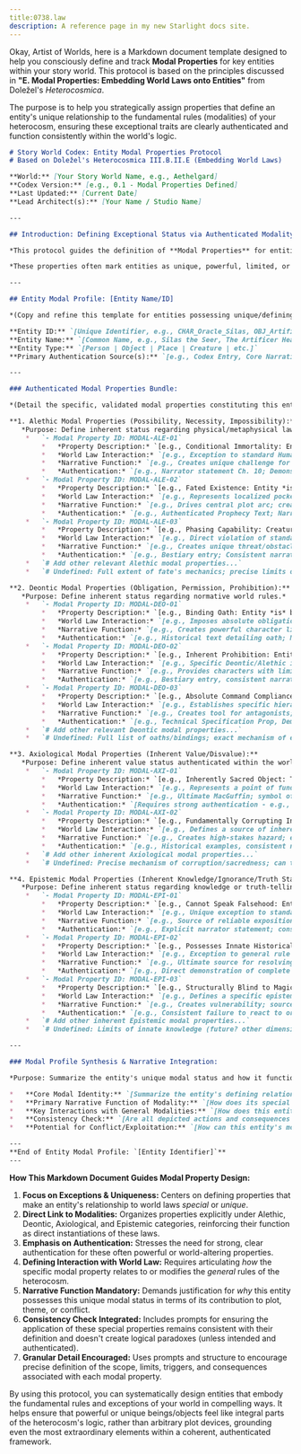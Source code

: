 ```yaml
---
title:0738.law
description: A reference page in my new Starlight docs site.
---
```

Okay, Artist of Worlds, here is a Markdown document template designed to help you consciously define and track **Modal Properties** for key entities within your story world. This protocol is based on the principles discussed in **"E. Modal Properties: Embedding World Laws onto Entities"** from Doležel's *Heterocosmica*.

The purpose is to help you strategically assign properties that define an entity's unique relationship to the fundamental rules (modalities) of your heterocosm, ensuring these exceptional traits are clearly authenticated and function consistently within the world's logic.

```markdown
# Story World Codex: Entity Modal Properties Protocol
# Based on Doležel's Heterocosmica III.B.II.E (Embedding World Laws)

**World:** [Your Story World Name, e.g., Aethelgard]
**Codex Version:** [e.g., 0.1 - Modal Properties Defined]
**Last Updated:** [Current Date]
**Lead Architect(s):** [Your Name / Studio Name]

---

## Introduction: Defining Exceptional Status via Authenticated Modality

*This protocol guides the definition of **Modal Properties** for entities within the [Your Story World Name] heterocosm. Following Doležel, these are specific, authenticated attributes that directly define an entity's inherent status concerning the world's governing laws of **possibility, necessity, impossibility (Alethic), obligation, permission, prohibition (Deontic), inherent value (Axiological), or knowledge state (Epistemic)**.*

*These properties often mark entities as unique, powerful, limited, or fated exceptions to general rules. Defining them clearly and ensuring their consistent application is crucial for world coherence, narrative stakes, and thematic depth. Authentication must be strong and unambiguous.*

---

## Entity Modal Profile: [Entity Name/ID]

*(Copy and refine this template for entities possessing unique/defining modal properties)*

**Entity ID:** `[Unique Identifier, e.g., CHAR_Oracle_Silas, OBJ_ArtificerHeart, CREATURE_ParadoxHound, PLACE_Sanctuary_Vault]`
**Entity Name:** `[Common Name, e.g., Silas the Seer, The Artificer Heart, Paradox Hound, The Sanctuary Vault]`
**Entity Type:** `[Person | Object | Place | Creature | etc.]`
**Primary Authentication Source(s):** `[e.g., Codex Entry, Core Narrative Text (Cite Scene/Chapter), World Rulebook Section]`

---

### Authenticated Modal Properties Bundle:

*(Detail the specific, validated modal properties constituting this entity's unique status regarding world laws.)*

**1. Alethic Modal Properties (Possibility, Necessity, Impossibility):**
   *Purpose: Define inherent status regarding physical/metaphysical laws.*
    *   `- Modal Property ID: MODAL-ALE-01`
        *   *Property Description:* `[e.g., Conditional Immortality: Entity *cannot* be killed by conventional means (physical trauma, disease) but *is* vulnerable to [Specific Authenticated Method, e.g., direct exposure to raw Paradox energy]. Does not age.]`
        *   *World Law Interaction:* `[e.g., Exception to standard Human mortality rules, but consistent with authenticated danger of Paradox energy.]`
        *   *Narrative Function:* `[e.g., Creates unique challenge for antagonists; provides potential weakness; drives plots related to finding the unique vulnerability; explores themes of mortality/permanence.]`
        *   *Authentication:* `[e.g., Narrator statement Ch. 10; Demonstrated survival of normally fatal wounds; Lore text describing Paradox vulnerability.]`
    *   `- Modal Property ID: MODAL-ALE-02`
        *   *Property Description:* `[e.g., Fated Existence: Entity *is* authenticated by reliable prophecy to perform [Specific Action, e.g., closing the Great Temporal Rift]. Attempts to prevent this fate invariably fail or create larger problems (internal world logic).]`
        *   *World Law Interaction:* `[e.g., Represents localized pocket of necessity/determinism within potentially less deterministic world; interacts complexly with character free will.]`
        *   *Narrative Function:* `[e.g., Drives central plot arc; creates internal conflict for the fated character; explores themes of fate vs. free will.]`
        *   *Authentication:* `[e.g., Authenticated Prophecy Text; Narrative depiction of failed attempts to avert fate.]`
    *   `- Modal Property ID: MODAL-ALE-03`
        *   *Property Description:* `[e.g., Phasing Capability: Creature *can* inherently shift between corporeal and incorporeal states, allowing passage through solid matter.]`
        *   *World Law Interaction:* `[e.g., Direct violation of standard physics baseline for Aethelgard, authenticated as specific creature ability.]`
        *   *Narrative Function:* `[e.g., Creates unique threat/obstacle; requires specific counter-measures (e.g., temporal fields?); enhances creature's mysterious nature.]`
        *   *Authentication:* `[e.g., Bestiary entry; Consistent narrative depiction of phasing.]`
    *   `# Add other relevant Alethic modal properties...`
    *   `# Undefined: Full extent of fate's mechanics; precise limits of phasing duration/frequency unless specified.`

**2. Deontic Modal Properties (Obligation, Permission, Prohibition):**
   *Purpose: Define inherent status regarding normative world rules.*
    *   `- Modal Property ID: MODAL-DEO-01`
        *   *Property Description:* `[e.g., Binding Oath: Entity *is* bound by an authenticated ancient oath to [Specific Action/Restriction, e.g., never leave the Sanctuary Vault]. Violating the oath *results in* [Specific Authenticated Consequence, e.g., immediate loss of power/existence].]`
        *   *World Law Interaction:* `[e.g., Imposes absolute obligation overriding personal desire or standard laws; consequence acts as internal Deontic enforcement.]`
        *   *Narrative Function:* `[e.g., Creates powerful character limitation/motivation; source of internal conflict; plot device requiring others to act outside the Vault.]`
        *   *Authentication:* `[e.g., Historical text detailing oath; Narrative showing past consequences or character's adherence.]`
    *   `- Modal Property ID: MODAL-DEO-02`
        *   *Property Description:* `[e.g., Inherent Prohibition: Entity *cannot* physically enter locations authenticated as 'Hallowed Ground' due to its nature (e.g., Aberration).]`
        *   *World Law Interaction:* `[e.g., Specific Deontic/Alethic interaction defining safe zones from this entity type.]`
        *   *Narrative Function:* `[e.g., Provides characters with limited safe havens; creates strategic challenges for the entity; requires specific plot solutions for confrontation.]`
        *   *Authentication:* `[e.g., Bestiary entry, consistent narrative depiction of avoidance/repulsion.]`
    *   `- Modal Property ID: MODAL-DEO-03`
        *   *Property Description:* `[e.g., Absolute Command Compliance: Automaton Class X *must* obey direct verbal commands from authenticated Guild Masters of Rank Y or higher, overriding self-preservation protocols.]`
        *   *World Law Interaction:* `[e.g., Establishes specific hierarchical Deontic rule embedded in entity's function.]`
        *   *Narrative Function:* `[e.g., Creates tool for antagonists; potential for dramatic conflict if command contradicts perceived 'good'; highlights theme of control/lack of free will.]`
        *   *Authentication:* `[e.g., Technical Specification Prop, Demonstration in narrative.]`
    *   `# Add other relevant Deontic modal properties...`
    *   `# Undefined: Full list of oaths/bindings; exact mechanism of enforcement for all rules.]`

**3. Axiological Modal Properties (Inherent Value/Disvalue):**
   *Purpose: Define inherent value status authenticated within the world's cosmology/value system (use sparingly).*
    *   `- Modal Property ID: MODAL-AXI-01`
        *   *Property Description:* `[e.g., Inherently Sacred Object: The Artificer Heart *is authenticated as* possessing an inherent positive resonance that repels base Aberrations and inspires hope in attuned individuals.]`
        *   *World Law Interaction:* `[e.g., Represents a point of fundamental 'Good' or 'Order' within the world's cosmology, impacting Axiological landscape.]`
        *   *Narrative Function:* `[e.g., Ultimate MacGuffin; symbol of hope; provides unique defensive capability.]`
        *   *Authentication:* `[Requires strong authentication - e.g., ancient texts, consistent effects described by reliable narrator, widespread validated belief.]`
    *   `- Modal Property ID: MODAL-AXI-02`
        *   *Property Description:* `[e.g., Fundamentally Corrupting Influence: Prolonged proximity to [Specific Entity/Location] *is authenticated as* inevitably causing moral and physical decay, twisting intentions towards malice.]`
        *   *World Law Interaction:* `[e.g., Defines a source of inherent 'Evil' or 'Chaos' impacting Axiological and potentially Alethic/Psychological domains.]`
        *   *Narrative Function:* `[e.g., Creates high-stakes hazard; explains villain motivations; explores themes of corruption.]`
        *   *Authentication:* `[e.g., Historical examples, consistent narrative depiction of corruption effect.]`
    *   `# Add other inherent Axiological modal properties...`
    *   `# Undefined: Precise mechanism of corruption/sacredness; can this status be changed?`

**4. Epistemic Modal Properties (Inherent Knowledge/Ignorance/Truth Status):**
   *Purpose: Define inherent status regarding knowledge or truth-telling.*
    *   `- Modal Property ID: MODAL-EPI-01`
        *   *Property Description:* `[e.g., Cannot Speak Falsehood: Entity *is constitutionally incapable* of deliberate deception; authenticated statements are always subjectively true from its perspective (though it can be mistaken or omit information).]`
        *   *World Law Interaction:* `[e.g., Unique exception to standard Epistemic uncertainty; makes entity a potentially reliable (if limited) information source.]`
        *   *Narrative Function:* `[e.g., Source of reliable exposition (with caveats); creates unique communication challenges/opportunities; drives plots based on interpreting its literal truths.]`
        *   *Authentication:* `[e.g., Explicit narrator statement; consistent demonstration across numerous interactions.]`
    *   `- Modal Property ID: MODAL-EPI-02`
        *   *Property Description:* `[e.g., Possesses Innate Historical Knowledge: Entity *has authenticated access* to complete, accurate records of all events since the Shattering (e.g., sentient Archive core).]`
        *   *World Law Interaction:* `[e.g., Exception to general rule of fragmented/unreliable history; centralizes objective historical truth.]`
        *   *Narrative Function:* `[e.g., Ultimate source for resolving historical mysteries (if accessible/willing); object of desire for factions seeking knowledge/control.]`
        *   *Authentication:* `[e.g., Direct demonstration of complete recall; cross-validation with other reliable data points.]`
    *   `- Modal Property ID: MODAL-EPI-03`
        *   *Property Description:* `[e.g., Structurally Blind to Magic: Entity's authenticated sensory/cognitive properties *render it incapable* of perceiving or understanding magical phenomena, interpreting them as mundane events or glitches.]`
        *   *World Law Interaction:* `[e.g., Defines a specific epistemic limit related to the world's alethic possibilities.]`
        *   *Narrative Function:* `[e.g., Creates vulnerability; source of dramatic irony; thematic exploration of different ways of knowing/perceiving reality.]`
        *   *Authentication:* `[e.g., Consistent failure to react to or comprehend magic shown in narrative.]`
    *   `# Add other inherent Epistemic modal properties...`
    *   `# Undefined: Limits of innate knowledge (future? other dimensions?); precise mechanism preventing perception.]`

---

### Modal Profile Synthesis & Narrative Integration:

*Purpose: Summarize the entity's unique modal status and how it functions within the broader narrative and world system.*

*   **Core Modal Identity:** `[Summarize the entity's defining relationship to world laws. e.g., Silas the Seer is defined by his unique Epistemic property (authenticated flashes of *possible* futures, always cryptic) coupled with a Deontic *obligation* to record but not interfere, creating immense internal conflict.]`
*   **Primary Narrative Function of Modality:** `[How does its special status drive plot or theme? e.g., Silas's visions provide ambiguous clues/warnings driving investigation plots; his inability to act explores themes of fate vs. agency.]`
*   **Key Interactions with General Modalities:** `[How does this entity's specific modal property interact with the *general* rules? e.g., Silas's visions operate *within* the broader alethic impossibility of true prediction; his deontic binding highlights the world's emphasis on non-interference with temporal flow.]`
*   **Consistency Check:** `[Are all depicted actions and consequences involving this entity fully consistent with its authenticated modal properties? Have any apparent contradictions been resolved? e.g., Ensure Silas never gives a *clear*, unambiguous prediction, maintaining epistemic limits.]`
*   **Potential for Conflict/Exploitation:** `[How can this entity's modal properties be used or exploited by others within the narrative? e.g., Factions seeking to force Silas to reveal more; attempts to bypass the Artificer Heart's sacred aura; finding the one weapon effective against the Paradox Hound.]`

---
**End of Entity Modal Profile: `[Entity Identifier]`**
---
```

**How This Markdown Document Guides Modal Property Design:**

1.  **Focus on Exceptions & Uniqueness:** Centers on defining properties that make an entity's relationship to world laws *special* or *unique*.
2.  **Direct Link to Modalities:** Organizes properties explicitly under Alethic, Deontic, Axiological, and Epistemic categories, reinforcing their function as direct instantiations of these laws.
3.  **Emphasis on Authentication:** Stresses the need for strong, clear authentication for these often powerful or world-altering properties.
4.  **Defining Interaction with World Law:** Requires articulating *how* the specific modal property relates to or modifies the *general* rules of the heterocosm.
5.  **Narrative Function Mandatory:** Demands justification for *why* this entity possesses this unique modal status in terms of its contribution to plot, theme, or conflict.
6.  **Consistency Check Integrated:** Includes prompts for ensuring the application of these special properties remains consistent with their definition and doesn't create logical paradoxes (unless intended and authenticated).
7.  **Granular Detail Encouraged:** Uses prompts and structure to encourage precise definition of the scope, limits, triggers, and consequences associated with each modal property.

By using this protocol, you can systematically design entities that embody the fundamental rules and exceptions of your world in compelling ways. It helps ensure that powerful or unique beings/objects feel like integral parts of the heterocosm's logic, rather than arbitrary plot devices, grounding even the most extraordinary elements within a coherent, authenticated framework.

